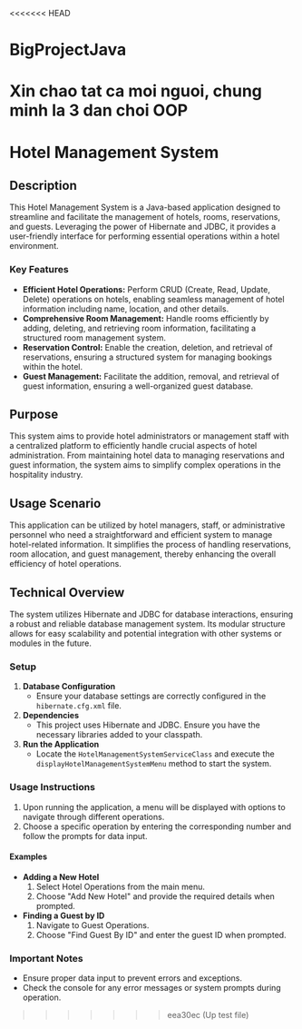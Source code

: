 <<<<<<< HEAD
# BigProjectJava

Xin chao tat ca moi nguoi, chung minh la 3 dan choi
OOP
=======
# Hotel Management System

## Description

This Hotel Management System is a Java-based application designed to streamline and facilitate the management of hotels, rooms, reservations, and guests. Leveraging the power of Hibernate and JDBC, it provides a user-friendly interface for performing essential operations within a hotel environment.

### Key Features

- **Efficient Hotel Operations:** Perform CRUD (Create, Read, Update, Delete) operations on hotels, enabling seamless management of hotel information including name, location, and other details.
- **Comprehensive Room Management:** Handle rooms efficiently by adding, deleting, and retrieving room information, facilitating a structured room management system.
- **Reservation Control:** Enable the creation, deletion, and retrieval of reservations, ensuring a structured system for managing bookings within the hotel.
- **Guest Management:** Facilitate the addition, removal, and retrieval of guest information, ensuring a well-organized guest database.

## Purpose

This system aims to provide hotel administrators or management staff with a centralized platform to efficiently handle crucial aspects of hotel administration. From maintaining hotel data to managing reservations and guest information, the system aims to simplify complex operations in the hospitality industry.

## Usage Scenario

This application can be utilized by hotel managers, staff, or administrative personnel who need a straightforward and efficient system to manage hotel-related information. It simplifies the process of handling reservations, room allocation, and guest management, thereby enhancing the overall efficiency of hotel operations.

## Technical Overview

The system utilizes Hibernate and JDBC for database interactions, ensuring a robust and reliable database management system. Its modular structure allows for easy scalability and potential integration with other systems or modules in the future.

### Setup

1. **Database Configuration**
    - Ensure your database settings are correctly configured in the `hibernate.cfg.xml` file.
2. **Dependencies**
    - This project uses Hibernate and JDBC. Ensure you have the necessary libraries added to your classpath.
3. **Run the Application**
    - Locate the `HotelManagementSystemServiceClass` and execute the `displayHotelManagementSystemMenu` method to start the system.

### Usage Instructions

1. Upon running the application, a menu will be displayed with options to navigate through different operations.
2. Choose a specific operation by entering the corresponding number and follow the prompts for data input.

#### Examples

- **Adding a New Hotel**
    1. Select Hotel Operations from the main menu.
    2. Choose "Add New Hotel" and provide the required details when prompted.
- **Finding a Guest by ID**
    1. Navigate to Guest Operations.
    2. Choose "Find Guest By ID" and enter the guest ID when prompted.

### Important Notes

- Ensure proper data input to prevent errors and exceptions.
- Check the console for any error messages or system prompts during operation.
>>>>>>> eea30ec (Up test file)
